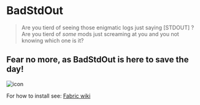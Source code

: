 # BadStdOut

> Are you tierd of seeing those enigmatic logs just saying [STDOUT] ?  
> Are you tierd of *some* mods just screaming at you and you not knowing which one is it?

## Fear no more, as BadStdOut is here to save the day!

![icon](https://github.com/Szum123321/badstdout/blob/master/icon.png)

For how to install see: [Fabric wiki](https://fabricmc.net/)
